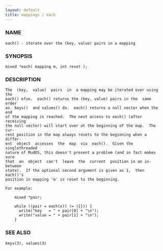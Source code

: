 ```yaml
---
layout: default
title: mappings / each
---
```


### NAME

    each() - iterate over the (key, value) pairs in a mapping


### SYNOPSIS

    mixed *each( mapping m, int reset );


### DESCRIPTION

    The  (key,  value)  pairs  in  a mapping may be iterated over using the
    each() efun.  each() returns the (key, value) pairs in the  same  order
    as  keys()  and values() do.  each() returns a null vector when the end
    of the mapping is reached.  The next access to each() (after  receiving
    the null vector) will start over at the beginning of the map.  The cur‐
    rent position in the map always resets to the beginning when a  differ‐
    ent  object  accesses  the  map  via  each().  Given the singlethreaded
    nature of MudOS, this doesn't present a problem (and in fact makes sure
    that  an  object  can't  leave  the  current  position in an in-between
    state).  If the optional second argument is given as 1,  then  each()'s
    position in mapping 'm' is reset to the beginning.

    For example:

        mixed *pair;

        while ((pair = each(x)) != ({})) {
          write("key   = " + pair[0] + "\n");
          write("value = " + pair[1] + "\n");
        }


### SEE ALSO

    keys(3), values(3)
